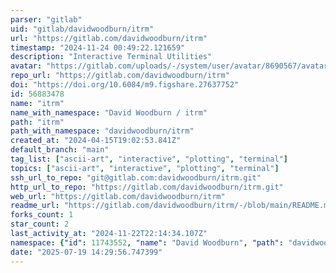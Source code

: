 ```yaml
---
parser: "gitlab"
uid: "gitlab/davidwoodburn/itrm"
url: "https://gitlab.com/davidwoodburn/itrm"
timestamp: "2024-11-24 00:49:22.121659"
description: "Interactive Terminal Utilities"
avatar: "https://gitlab.com/uploads/-/system/user/avatar/8690567/avatar.png"
repo_url: "https://gitlab.com/davidwoodburn/itrm"
doi: "https://doi.org/10.6084/m9.figshare.27637752"
id: 56883478
name: "itrm"
name_with_namespace: "David Woodburn / itrm"
path: "itrm"
path_with_namespace: "davidwoodburn/itrm"
created_at: "2024-04-15T19:02:53.841Z"
default_branch: "main"
tag_list: ["ascii-art", "interactive", "plotting", "terminal"]
topics: ["ascii-art", "interactive", "plotting", "terminal"]
ssh_url_to_repo: "git@gitlab.com:davidwoodburn/itrm.git"
http_url_to_repo: "https://gitlab.com/davidwoodburn/itrm.git"
web_url: "https://gitlab.com/davidwoodburn/itrm"
readme_url: "https://gitlab.com/davidwoodburn/itrm/-/blob/main/README.md"
forks_count: 1
star_count: 2
last_activity_at: "2024-11-22T22:14:34.107Z"
namespace: {"id": 11743552, "name": "David Woodburn", "path": "davidwoodburn", "kind": "user", "full_path": "davidwoodburn", "parent_id": null, "avatar_url": "/uploads/-/system/user/avatar/8690567/avatar.png", "web_url": "https://gitlab.com/davidwoodburn"}
date: "2025-07-19 14:29:56.747399"
---
```

